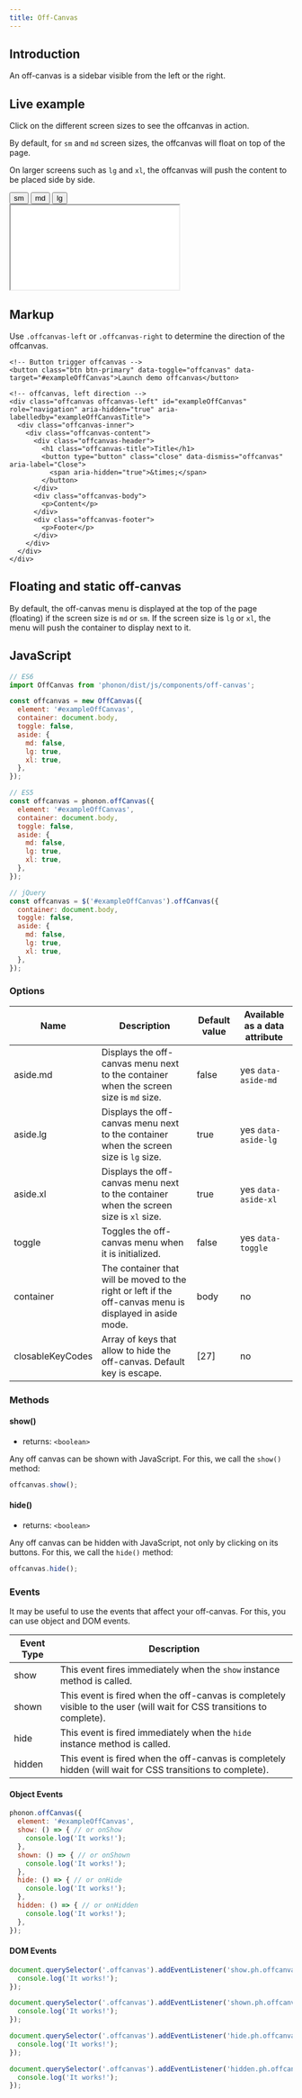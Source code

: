 ```yaml
---
title: Off-Canvas
---
```


## Introduction

An off-canvas is a sidebar visible from the left or the right.

## Live example

Click on the different screen sizes to see the offcanvas in action.

By default, for `sm` and `md` screen sizes, the offcanvas will float on top of the page.

On larger screens such as `lg` and `xl`, the offcanvas will push the content to be placed side by side.

<div class="iframe-container">
  <div class="btn-group" role="group">
    <button type="button" class="btn btn-sm btn-secondary" data-size="sm">sm</button>
    <button type="button" class="btn btn-sm btn-secondary" data-size="md">md</button>
    <button type="button" class="btn btn-sm btn-secondary" data-size="lg">lg</button>
  </div>
  <iframe class="iframe-example" src="./examples/offcanvas/index.html"></iframe>
</div>

## Markup

Use `.offcanvas-left` or `.offcanvas-right` to determine the direction of the offcanvas.

```html!
<!-- Button trigger offcanvas -->
<button class="btn btn-primary" data-toggle="offcanvas" data-target="#exampleOffCanvas">Launch demo offcanvas</button>

<!-- offcanvas, left direction -->
<div class="offcanvas offcanvas-left" id="exampleOffCanvas" role="navigation" aria-hidden="true" aria-labelledby="exampleOffCanvasTitle">
  <div class="offcanvas-inner">
    <div class="offcanvas-content">
      <div class="offcanvas-header">
        <h1 class="offcanvas-title">Title</h1>
        <button type="button" class="close" data-dismiss="offcanvas" aria-label="Close">
          <span aria-hidden="true">&times;</span>
        </button>
      </div>
      <div class="offcanvas-body">
        <p>Content</p>
      </div>
      <div class="offcanvas-footer">
        <p>Footer</p>
      </div>
    </div>
  </div>
</div>
```

## Floating and static off-canvas

By default, the off-canvas menu is displayed at the top of the page (floating) if the screen size is `md` or `sm`.
If the screen size is `lg` or `xl`, the menu will push the container to display next to it.


## JavaScript

```js
// ES6
import OffCanvas from 'phonon/dist/js/components/off-canvas';

const offcanvas = new OffCanvas({
  element: '#exampleOffCanvas',
  container: document.body,
  toggle: false,
  aside: {
    md: false,
    lg: true,
    xl: true,
  },
});

// ES5
const offcanvas = phonon.offCanvas({
  element: '#exampleOffCanvas',
  container: document.body,
  toggle: false,
  aside: {
    md: false,
    lg: true,
    xl: true,
  },
});

// jQuery
const offcanvas = $('#exampleOffCanvas').offCanvas({
  container: document.body,
  toggle: false,
  aside: {
    md: false,
    lg: true,
    xl: true,
  },
});
```

### Options

|     Name     |     Description      |     Default value      |     Available as a data attribute      |
|----------------|----------------------|-------------------------|-------------------------------------|
|    aside.md      |  Displays the off-canvas menu next to the container when the screen size is `md` size. | false | yes `data-aside-md` |
|    aside.lg      |  Displays the off-canvas menu next to the container when the screen size is `lg` size. | true | yes `data-aside-lg` |
|    aside.xl      |  Displays the off-canvas menu next to the container when the screen size is `xl` size. | true | yes `data-aside-xl` |
|    toggle      |  Toggles the off-canvas menu when it is initialized. | false | yes `data-toggle` |
|    container      |  The container that will be moved to the right or left if the off-canvas menu is displayed in aside mode. | body | no |
|    closableKeyCodes   |  Array of keys that allow to hide the off-canvas. Default key is escape. | [27] | no |

### Methods

#### show()

* returns: `<boolean>`

Any off canvas can be shown with JavaScript. For this, we call the `show()` method:

```js
offcanvas.show();
```


#### hide()

* returns: `<boolean>`

Any off canvas can be hidden with JavaScript, not only by clicking on its buttons. For this, we call the `hide()` method:

```js
offcanvas.hide();
```


### Events

It may be useful to use the events that affect your off-canvas.
For this, you can use object and DOM events.


|     Event Type     |     Description      |
|--------------------|----------------------|
|  show    |   This event fires immediately when the `show` instance method is called.   |
|  shown   |  This event is fired when the off-canvas is completely visible to the user (will wait for CSS transitions to complete).    |
|  hide    |    This event is fired immediately when the `hide` instance method is called.   |
|  hidden  |   This event is fired when the off-canvas is completely hidden (will wait for CSS transitions to complete).    |



#### Object Events

```js
phonon.offCanvas({
  element: '#exampleOffCanvas',
  show: () => { // or onShow
    console.log('It works!');
  },
  shown: () => { // or onShown
    console.log('It works!');
  },
  hide: () => { // or onHide
    console.log('It works!');
  },
  hidden: () => { // or onHidden
    console.log('It works!');
  },
});
```

#### DOM Events

```js
document.querySelector('.offcanvas').addEventListener('show.ph.offcanvas', () => {
  console.log('It works!');
});

document.querySelector('.offcanvas').addEventListener('shown.ph.offcanvas', () => {
  console.log('It works!');
});

document.querySelector('.offcanvas').addEventListener('hide.ph.offcanvas', () => {
  console.log('It works!');
});

document.querySelector('.offcanvas').addEventListener('hidden.ph.offcanvas', () => {
  console.log('It works!');
});
```
